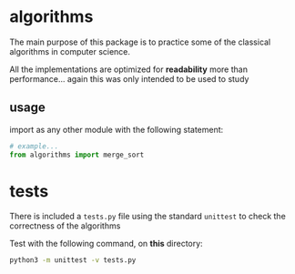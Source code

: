 # algorithms
The main purpose of this package is to practice some of the classical algorithms in computer science.

All the implementations are optimized for **readability** more than performance... again this was only intended to be used to study

## usage
import as any other module with the following statement:
```python
# example...
from algorithms import merge_sort
```

# tests
There is included a `tests.py` file using the standard `unittest` to check the correctness of the algorithms

Test with the following command, on **this** directory:
```bash
python3 -m unittest -v tests.py
```

